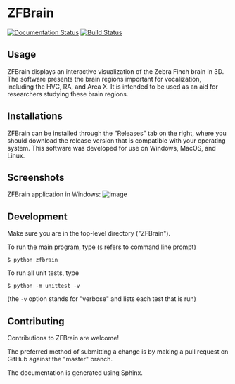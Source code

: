 # ZFBrain

[![Documentation Status](https://readthedocs.org/projects/zfbrain/badge/?version=latest)](https://zfbrain.readthedocs.io/en/latest/?badge=latest)
[![Build Status](https://travis-ci.com/hneustadter/ZFBrain.svg?branch=master)](https://travis-ci.com/hneustadter/ZFBrain)


## Usage
ZFBrain displays an interactive visualization of the Zebra Finch brain in 3D. The software presents the brain regions important for vocalization, including the HVC, RA, and Area X. It is intended to be used as an aid for researchers studying these brain regions.

## Installations
ZFBrain can be installed through the "Releases" tab on the right, where you should download the release version that is compatible with your operating system. This software was developed for use on Windows, MacOS, and Linux.

## Screenshots
ZFBrain application in Windows:
![image](https://user-images.githubusercontent.com/72104561/111705780-9f1c7600-8817-11eb-8623-646abe2ed996.png)

## Development

Make sure you are in the top-level directory ("ZFBrain"). 

To run the main program, type (`$` refers to command line prompt)

`$ python zfbrain`

To run all unit tests, type

`$ python -m unittest -v`

(the `-v` option stands for "verbose" and lists each test that is run)

## Contributing

Contributions to ZFBrain are welcome!

The preferred method of submitting a change is by making a pull request on GitHub against the "master" branch.

The documentation is generated using Sphinx.
